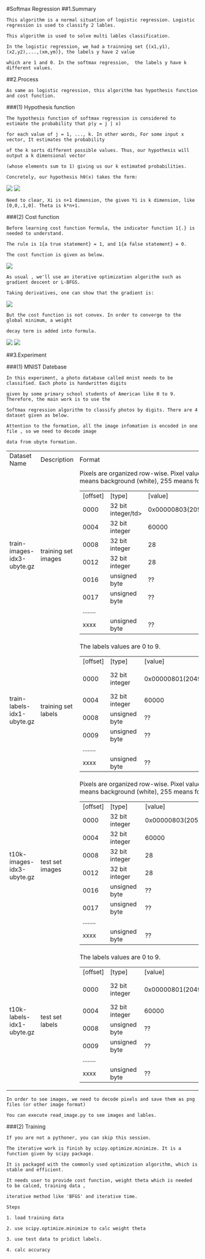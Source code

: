 #Softmax Regression
##1.Summary

    This algorithm is a normal situation of logistic regression. Logistic regression is used to classify 2 lables. 
    
    This algorithm is used to solve multi lables classification.

    In the logistic regression, we had a trainning set {(x1,y1),(x2,y2),...,(xm,ym)}, the labels y have 2 value 
    
    which are 1 and 0. In the softmax regression,  the labels y have k different values.
    
##2.Process

    As same as logistic regression, this algorithm has hypothesis function and cost function.
    
###(1) Hypothesis function
    
    The hypothesis function of softmax regression is considered to estimate the probability that p(y = j | x) 
    
    for each value of j = 1, ..., k. In other words, For some input x vector, It estimates the probability 
    
    of the k sorts different possible values. Thus, our hypothesis will output a k dimensional vector 
    
    (whose elements sum to 1) giving us our k estimated probabilities. 
    
    Concretely, our hypothesis hθ(x) takes the form:
    
<img src="http://chart.googleapis.com/chart?cht=tx&chl=h_%7B%5Ctheta%7D(x%5E%7B(i)%7D)%3D%5B%20p(y%5E%7B(i)%7D%3D1%7Cx%5E%7B(i)%7D%3B%5Ctheta)%2C%20p(y%5E%7B(i)%7D%3D2%7Cx%5E%7B(i)%7D%3B%5Ctheta)%2C...%20%2Cp(y%5E%7B(i)%7D%3Dk%7Cx%5E%7B(i)%7D%3B%5Ctheta)%5D%5E%7BT%7D" style="border:none;" />
    
<img src="http://chart.googleapis.com/chart?cht=tx&chl=%3D%5Cfrac%7B1%7D%7B%5Csum_%7Bj%3D1%7D%5Ek%20e%5E%7B%5Ctheta_%7Bj%7D%5E%7BT%7Dx%5E%7B(i)%7D%7D%7D%5B%0Ae%5E%7B%5Ctheta_%7B1%7D%5E%7BT%7Dx%5E%7B(i)%7D%7D%2C%5C%20%5C%20%5C%20%0Ae%5E%7B%5Ctheta_%7B2%7D%5E%7BT%7Dx%5E%7B(i)%7D%7D%2C%5C%20%5C%20%5C%20%0A.%5C%20%5C%20%5C%20.%20%5C%20%5C%20%5C.%5C%20%5C%20%5C%20%2C%0Ae%5E%7B%5Ctheta_%7Bk%7D%5E%7BT%7Dx%5E%7B(i)%7D%7D%0A%5D%5E%7BT%7D" style="border:none;" />

    Need to clear, Xi is n+1 dimension, the given Yi is k dimension, like [0,0,.1,0]. Theta is k*n+1.
    
###(2) Cost function

    Before learning cost function formula, the indicator function 1{.} is needed to understand.
    
    The rule is 1{a true statement} = 1, and 1{a false statement} = 0. 
    
    The cost function is given as below.
    
<img src="http://chart.googleapis.com/chart?cht=tx&chl=J(%5Ctheta)%3D-%5Cfrac%7B1%7D%7Bm%7D%5B%7B%5Csum_%7Bi%3D1%7D%5Em%20%5Csum_%7Bj%3D1%7D%5Ek%201%7By%5E%7B(i)%7D%3D1%7Dlog%5Cfrac%7Be%5E%7B%20%5Ctheta_%7Bj%7D%5E%7BT%7Dx%5E%7B(i)%7D%20%20%20%7D%7D%7B%20%5Csum_%7Bl%3D1%7D%5Ek%20e%5E%7B%20%5Ctheta_%7Bl%7D%5E%7BT%7Dx%5E%7B(i)%7D%7D%7D%5D" style="border:none;" />

    As usual , we'll use an iterative optimization algorithm such as gradient descent or L-BFGS. 
    
    Taking derivatives, one can show that the gradient is:
    
<img src="http://chart.googleapis.com/chart?cht=tx&chl=%5Cnabla%20_%7B%5Ctheta_%7Bj%7D%7DJ(%5Ctheta)%3D-%5Cfrac%7B1%7D%7Bm%7D%5Csum_%7Bi%3D1%7D%5Em%20%5B%7B%0Ax%5E%7B(i)%7D(1%5C%7By%5E%7B(i)%7D%3Dj%5C%7D-p(y%5E%7B(i)%7D%3Dj%7Cx%5E%7B(i)%7D%3A%5Ctheta))%20%20%20%7D%5D" style="border:none;" />
    
    But the cost function is not convex. In order to converge to the global minimum, a weight 
    
    decay term is added into formula.

<img src="http://chart.googleapis.com/chart?cht=tx&chl=%5Cnabla%20_%7B%5Ctheta_%7Bj%7D%7DJ(%5Ctheta)%3D-%5Cfrac%7B1%7D%7Bm%7D%5Csum_%7Bi%3D1%7D%5Em%20%5B%7B%0Ax%5E%7B(i)%7D(1%5C%7By%5E%7B(i)%7D%3Dj%5C%7D-p(y%5E%7B(i)%7D%3Dj%7Cx%5E%7B(i)%7D%3A%5Ctheta))%20%20%20%7D%5D%2B%5Clambda%20%5Ctheta_%7Bj%7D" style="border:none;" />

<img src="http://chart.googleapis.com/chart?cht=tx&chl=J(%5Ctheta)%3D%5Cfrac%7B1%7D%7Bm%7D%5B%7B%5Csum_%7Bi%3D1%7D%5Em%20%5Csum_%7Bj%3D1%7D%5Ek%201%5C%7By%5E%7B(i)%7D%3Dj%5C%7Dlog%5Cfrac%7Be%5E%7B%5Ctheta_%7Bj%7D%5E%7BT%7Dx%5E%7B(i)%7D%7D%7D%7B%5Csum_%7Bl%3D1%7D%5Ek%20e%5E%7B%5Ctheta_%7Bl%7D%5E%7BT%7Dx%5E%7B(i)%7D%7D%7D%0A%7D%5D%2B%5Cfrac%7B%5Clambda%20%7D%7B2%7D%5Csum_%7Bi%3D1%7D%5Em%5Csum_%7Bj%3D0%7D%5En%5Ctheta%5E%7B2%7D_%7Bij%7D" style="border:none;" />
    
    
    
##3.Experiment

###(1) MNIST Datebase

    In this experiment, a photo database called mnist needs to be classified. Each photo is handwritten digits 
    
    given by some primary school students of American like 0 to 9. Therefore, the main work is to use the 
    
    Softmax regression algorithm to classify photos by digits. There are 4 dataset given as below.
    
    Attention to the formation, all the image infomation is encoded in one file , so we need to decode image 
    
    data from ubyte formation.
    
<table>
<tr>
<td> Dataset Name </td><td> Description </td><td> Format </td>
</tr>
<td>train-images-idx3-ubyte.gz</td><td>training set images</td>
<td> 
<table>
<tr>
<td>[offset]</td><td>[type] </td><td> [value] </td><td>[description]</td>
</tr>
<tr>
<td>0000</td><td>32 bit integer/td><td>0x00000803(2051)</td><td>magic number</td>
</tr>
<tr>
<td>0004</td><td>32 bit integer</td><td>60000</td><td>number of images</td>
</tr>
<tr>
<td>0008</td><td>32 bit integer</td><td>28</td><td>number of rows</td>
</tr>
<tr>
<td>0012</td><td>32 bit integer</td><td>28</td><td>number of columns</td>
</tr>
<tr>
<td>0016</td><td>unsigned byte</td><td>??</td><td>pixel</td>
</tr>
<tr>
<td>0017</td><td>unsigned byte</td><td>??</td><td>pixel</td>
</tr>
<tr>
<td>........</td><td> </td><td> </td><td></td>
</tr>
<tr>
<td>xxxx</td><td>unsigned byte</td><td>??</td><td>pixel</td>
</tr>
<tr>
Pixels are organized row-wise. Pixel values are 0 to 255. 0 means background (white), 255 means foreground (black).
</tr>
<tr>
</table>
</td>
</tr>
<tr>
<td>train-labels-idx1-ubyte.gz</td><td>training set labels</td>
<td> 
<table>
<tr>
<td>[offset]</td><td>[type]</td><td>[value]</td><td>[description] </td>
</tr>
<tr>
<td>0000</td><td>32 bit integer</td><td>0x00000801(2049)</td><td>magic number (MSB first)</td>
</tr>
<tr>
<td>0004</td><td>32 bit integer</td><td>60000</td><td>number of items</td>
</tr>
<tr>
<td>0008</td><td>unsigned byte</td><td>??</td><td>label</td>
</tr>
<tr>
<td>0009</td><td>unsigned byte</td><td>??</td><td>label</td>
</tr>
<tr><td>........</td><td> </td><td></td><td></td></tr>
<tr>
<td>xxxx</td><td>unsigned byte</td><td>??</td><td>label </td>
</tr>
<tr>
The labels values are 0 to 9. 
</tr>
</table>
</td>
</tr>
<tr>
<td>t10k-images-idx3-ubyte.gz</td><td>test set images</td>
<td> 
<table>
<tr>
<td>[offset]</td><td>[type]</td><td>[value]</td><td>[description] </td>
</tr>
<tr>
<td>0000</td><td>32 bit integer</td><td>0x00000803(2051)</td><td>magic number</td>
</tr>
<tr>
<td>0004</td><td>32 bit integer</td><td>60000</td><td>number of images</td>
</tr>
<tr>
<td>0008</td><td>32 bit integer</td><td>28</td><td>number of rows</td>
</tr>
<tr>
<td>0012</td><td>32 bit integer</td><td>28</td><td>number of columns</td>
</tr>
<tr>
<td>0016</td><td>unsigned byte</td><td>??</td><td>pixel</td>
</tr>
<tr>
<td>0017</td><td>unsigned byte</td><td>?? </td><td>pixel</td>
</tr>
<tr>
<td>........</td><td> </td><td></td><td></td>
</tr>
<tr>
<td>xxxx</td><td>unsigned byte</td><td>??</td><td>pixel</td>
</tr>
<tr>
Pixels are organized row-wise. Pixel values are 0 to 255. 0 means background (white), 255 means foreground (black).
</tr>
<tr>
</table>
</td>
</tr>
<tr>
<td>t10k-labels-idx1-ubyte.gz</td><td>test set labels</td>
<td> 
<table>
<tr>
<td>[offset]</td><td>[type]</td><td>[value]</td><td>[description]</td>
</tr>
<tr>
<td>0000</td><td>32 bit integer</td><td>0x00000801(2049) </td><td>magic number (MSB first)</td>
</tr>
<tr>
<td>0004</td><td>32 bit integer</td><td>60000</td><td>number of items</td>
</tr>
<tr>
<td>0008</td><td>unsigned byte </td><td>??</td><td>label</td>
</tr>
<tr>
<td>0009</td><td>unsigned byte    </td><td>??</td><td>label  </td>
</tr>
<tr><td>........</td><td> </td><td></td><td></td></tr>
<tr>
<td>xxxx</td><td>unsigned byte</td><td>?? </td><td>label </td>
</tr>
<tr>
The labels values are 0 to 9. 
</tr>
</table>
</td>
</tr>
</table>
    
    In order to see images, we need to decode pixels and save them as png files (or other image format)

    You can execute read_image.py to see images and lables.
    
###(2) Training

    If you are not a pythoner, you can skip this session.
    
    The iterative work is finish by scipy.optimize.minimize. It is a function given by scipy package.
    
    It is packaged with the commonly used optimization algorithm, which is stable and efficient.
    
    It needs user to provide cost function, weight theta which is needed to be calced, training data , 
    
    iterative method like 'BFGS' and iterative time.
    
    Steps
    
    1. load training data
    
    2. use scipy.optimize.minimize to calc weight theta
    
    3. use test data to pridict labels.
    
    4. calc accuracy 
    
    
    
    
    
    
    
